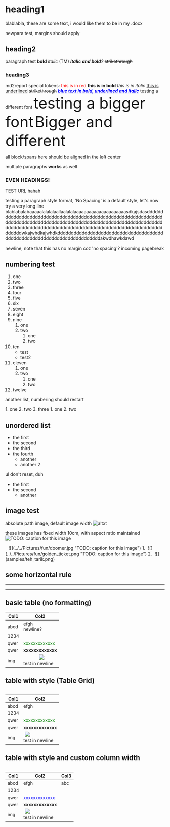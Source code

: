 # heading1

blablabla, these are some text, i would like them to be in my .docx

newpara test, margins should apply

## heading2

paragraph test **bold** *italic* (TM)
***italic and bold?***
~~strikethrough~~

### heading3

md2report special tokens:
<font color=red>this is in red</font>
<b>this is in bold</b>
<i>this is in italic</i>
<u>this is underlined</u>
<strike>strikethrough</strike>
<font color=blue><b><i><u>blue text in bold, underlined and italic</u></i></b></font>
<font name=Arial>testing a different font</font>
<font size=20pt>testing a bigger font</font>
<font name=Arial size=20pt>Bigger and different</font>

<align center>
all block/spans here should be aligned in the <strike>left</strike> center

multiple paragraphs **works** as <font name=Consolas>well</font>

### EVEN HEADINGS!

TEST URL
[hahah](https://google.com)

</align>

<para style='No Spacing'>
testing a paragraph style format, 'No Spacing' is a default style, let's now try a very long line blablabalabaaaaalalalalaallaalalalaaaaaaaaaaaaaaaaaaaaasdkajsdasddddddddddddddddddddddddddddddddddddddddddddddddddddddddddddddddddddddddddddddddddddddddddddddddddddddddddddddddddddddddddddddddddddddddddddddddddddddddddddddddddddddddddddddddddddddddddwkajwhdkajwhdkddddddddddddddddddddddddddddddddddddddddddddddddddddddddddddddddddddddddddakwdhawkdawd

newline, note that this has no margin coz 'no spacing'? incoming pagebreak
</para>

<pgbr>

## numbering test

1. one
2. two
3. three
4. four
5. five
6. six
7. seven
8. eight
9. nine
    1. one
    2. two
        1. one
        2. two
10. ten
    - test
    - test2
11. eleven
    1. one
    2. two
        1. one
        2. two
12. twelve

another list, numbering should restart

<align center>
1. one
2. two
3. three
  1. one
  2. two
</align>

## unordered list

- the first
- the second
- the third
- the fourth
  - another
  - another 2

ul don't reset, duh

- the first
- the second
  - another

## image test

absolute path image, default image width
![altxt](../../Pictures/fun/chad.jpg "TODO: caption for this image")

these images has fixed width 10cm, with aspect ratio maintained
<img width=10cm>
![](../../Pictures/fun/chad.jpg "TODO: caption for this image")
</img>

<align center>
<img width=10cm>![](../../Pictures/fun/doomer.jpg "TODO: caption for this image")</img>
</align>

<align center>
1. <img width=5cm>![](../../Pictures/fun/golden_ticket.png "TODO: caption for this image")</img>
2. <img width=5cm>![](samples/teh_tarik.png)</img>
</align>


<pgbr>

## some horizontal rule

<hr>
<hr dashsmall>

<pgbr>

## basic table (no formatting)

| Col1 | Col2 |
| ---- | ---- |
| abcd | efgh<br>newline? |
| 1234 |  |
| qwer | <font color=green>xxxxxxxxxxxxx</font> |
| qwer | <font name=Arial><b>xxxxxxxxxxxxx</b></font> |
| img | <img width=50mm>![](../../Pictures/fun/wojak.jpg)</img><br>test in newline |

## table with style (Table Grid)

<table style='Table Grid'>

| Col1 | Col2 |
| ---- | ---- |
| abcd | efgh |
| 1234 |  |
| qwer | <font color=green>xxxxxxxxxxxxx</font> |
| qwer | <font name=Arial><b>xxxxxxxxxxxxx</b></font> |
| img | <img width=5cm>![](../../Pictures/fun/wojak.jpg)</img><br>test in newline |

</table>

## table with style and custom column width

<table style='Table Grid' column_widths='5cm, 8cm, 1cm'>

| Col1 | Col2 | Col3 |
| ---- | ---- | --- |
| abcd | efgh | abc
| 1234 |  | |
| qwer | <font color=blue>xxxxxxxxxxxxx</font> | |
| qwer | <font name=Arial><b>xxxxxxxxxxxxx</b></font> | |
| img | <img width=5cm>![](../../Pictures/fun/wojak.jpg)</img><br>test in newline | |

</table>
